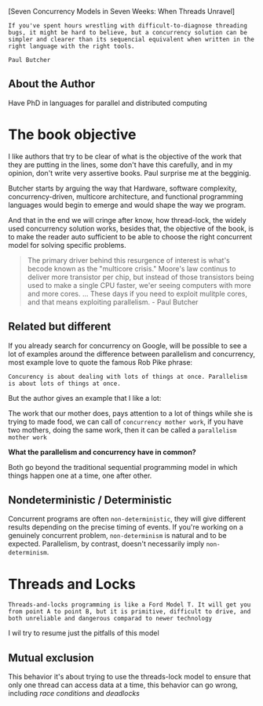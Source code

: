 [Seven Concurrency Models in Seven Weeks: When Threads Unravel]

```
If you've spent hours wrestling with difficult-to-diagnose threading bugs, it might be hard to believe, but a concurrency solution can be simpler and clearer than its sequencial equivalent when written in the right language with the right tools.

Paul Butcher
```

## About the Author

Have PhD in languages for parallel and distributed computing

# The book objective

I like authors that try to be clear of what is the objective of the work that they are putting in the lines, some don't have this carefully, and in my opinion, don't write very assertive books. Paul surprise me at the begginig.

Butcher starts by arguing the way that Hardware, software complexity, concurrency-driven, multicore architecture, and functional programming languages would begin to emerge and would shape the way we program.

And that in the end we will cringe after know, how thread-lock, the widely used concurrency solution works, besides that, the objective of the book, is to make the reader auto sufficient to be able to choose the right concurrent model for solving specific problems.

> The primary driver behind this resurgence of interest is what's becode known as the "multicore crisis." Moore's law continus to deliver more transistor per chip, but instead of those transistors being used to make a single CPU faster, we'er seeing computers with more and more cores.
> ...
> These days if you need to exploit mulitple cores, and that means exploiting parallelism. - Paul Butcher

## Related but different

If you already search for concurrency on Google, will be possible to see a lot of examples around the difference between parallelism and concurrency, most example love to quote the famous Rob Pike phrase:

```
Concurency is about dealing with lots of things at once. Parallelism is about lots of things at once.
```

But the author gives an example that I like a lot:

The work that our mother does, pays attention to a lot of things while she is trying to made food, we can call of `concurrency mother work`, if you have two mothers, doing the same work, then it can be called a `parallelism mother work`

**What the parallelism and concurrency have in common?**

Both go beyond the traditional sequential programming model in which things happen one at a time, one after other.

## Nondeterministic / Deterministic

Concurrent programs are often `non-deterministic`, they will give different results depending on the precise timing of events. If you're working on a genuinely concurrent problem, `non-determinism` is natural and to be expected. Parallelism, by contrast, doesn't necessarily imply `non-determinism`.

# Threads and Locks

```
Threads-and-locks programming is like a Ford Model T. It will get you from point A to point B, but it is primitive, difficult to drive, and both unreliable and dangerous comparad to newer technology
```

I wil try to resume just the pitfalls of this model

## Mutual exclusion

This behavior it's about trying to use the threads-lock model to ensure that only one thread can access data at a time, this behavior can go wrong, including *race conditions* and *deadlocks*
